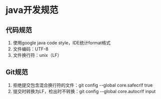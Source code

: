 # java开发规范
## 代码规范
1. 使用google java code style，IDE统计format格式
2. 文件编码：UTF-8
3. 文件换行符：unix（LF）
## Git规范
1. 拒绝提交包含混合换行符的文件：git config --global core.safecrlf true
2. 提交时转换为LF，检出时不转换：git config --global core.autocrlf input